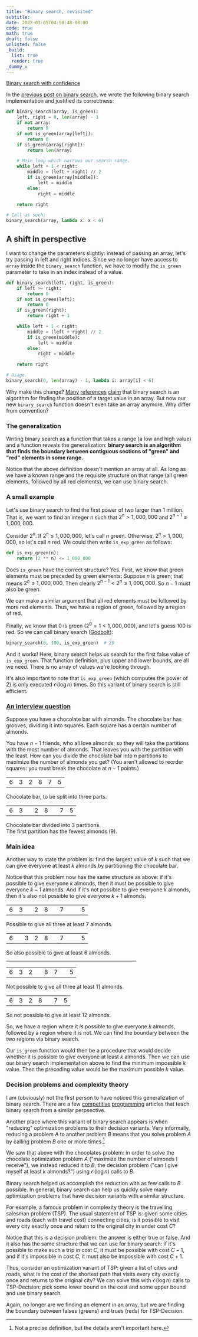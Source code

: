 ```yaml
---
title: "Binary search, revisited"
subtitle:
date: 2022-03-05T04:50:48-08:00
code: true
math: true
draft: false
unlisted: false
_build:
  list: true
  render: true
_dummy_:
---
```


<div class="prev-container">
<div class="prev">

[Binary search with confidence](/posts/binary-search-with-confidence)

</div>
</div>

In the [previous post on binary search,](/posts/binary-search-with-confidence)
we wrote the following binary search implementation and justified its
correctness:

```python
def binary_search(array, is_green):
    left, right = 0, len(array) - 1
    if not array:
        return 0
    if not is_green(array[left]):
        return 0
    if is_green(array[right]):
        return len(array)

    # Main loop which narrows our search range.
    while left + 1 < right:
        middle = (left + right) // 2
        if is_green(array[middle]):
            left = middle
        else:
            right = middle

    return right

# Call as such:
binary_search(array, lambda x: x < 6)
```

## A shift in perspective

I want to change the parameters slightly: instead of passing an array, let's
try passing in left and right indices. Since we no longer have access to
`array` inside the `binary_search` function, we have to modify the `is_green`
parameter to take in an index instead of a value.

```python
def binary_search(left, right, is_green):
    if left >= right:
        return 0
    if not is_green(left):
        return 0
    if is_green(right):
        return right + 1

    while left + 1 < right:
        middle = (left + right) // 2
        if is_green(middle):
            left = middle
        else:
            right = middle

    return right

# Usage.
binary_search(0, len(array) - 1, lambda i: array[i] < 6)
```

Why make this change?
[Many](https://en.wikipedia.org/w/index.php?title=Binary_search_algorithm&oldid=1074688665#:~:text=is%20a%20search%20algorithm%20that%20finds%20the%20position%20of%20a%20target%20value%20within%20a%20sorted%20array.)
[references](https://www.khanacademy.org/computing/computer-science/algorithms/binary-search/a/binary-search#:~:text=Binary%20search%20is%20an%20efficient%20algorithm%20for%20finding%20an%20item%20from%20a%20sorted%20list%20of%20items.) <!-- Archive: https://archive.ph/uNvU4 -->
[claim](https://www.programiz.com/dsa/binary-search#:~:text=Binary%20Search%20is%20a%20searching%20algorithm%20for%20finding%20an%20element%27s%20position%20in%20a%20sorted%20array.)
that binary search is an algorithm for finding the position of a target value
in an array. But now our new `binary_search` function doesn't even take an
array anymore. Why differ from convention?

### The generalization

Writing binary search as a function that takes a range (a low and high value)
and a function reveals the generalization: **binary search is an algorithm that
finds the boundary between contiguous sections of "green" and "red" elements in
some range.**

Notice that the above definition doesn't mention an array at all. As long as we
have a known range and the requisite structure on that range (all green
elements, followed by all red elements), we can use binary search.

### A small example

Let's use binary search to find the first power of two larger than 1 million.
That is, we want to find an integer $n$ such that $2^{n} \gt 1{,}000{,}000$
and $2^{n-1} \le 1{,}000{,}000$.

Consider $2^n$. If $2^n \le 1{,}000{,}000$, let's call $n$ green. Otherwise,
$2^n \gt 1{,}000{,}000$, so let's call $n$ red. We could then write
`is_exp_green` as follows:

```python {linenos=false}
def is_exp_green(n):
    return (2 ** n) <= 1_000_000
```

Does `is_green` have the correct structure? Yes. First, we know that green
elements must be preceded by green elements: Suppose $n$ is green; that means
$2^{n} \le 1{,}000{,}000$. Then clearly $2^{n-1} \lt 2^{n} \le 1{,}000{,}000$.
So $n-1$ must also be green.

We can make a similar argument that all red elements must be followed by more
red elements. Thus, we have a region of green, followed by a region of red.

Finally, we know that 0 is green ($2^0 = 1 \lt 1{,}000{,}000$), and let's guess
100 is red. So we can call binary search
([Godbolt](https://godbolt.org/z/5r1vrKnjn)):

```python {linenos=false}
binary_search(0, 100, is_exp_green)  # 20
```

And it works! Here, binary search helps us search for the first false value of
`is_exp_green`. That function definition, plus upper and lower bounds, are all
we need. There is no array of values we're looking through.

It's also important to note that `is_exp_green` (which computes the power of 2)
is only executed $\mathcal{O}(\log{n})$ times. So this variant of binary search
is still efficient.

### [An interview question](https://leetcode.com/discuss/interview-question/350800/Google-or-Onsite-or-Chocolate-Sweetness)

Suppose you have a chocolate bar with almonds. The chocolate bar has grooves,
dividing it into squares. Each square has a certain number of almonds.

You have $n-1$ friends, who all love almonds, so they will take the partitions
with the most number of almonds. That leaves you with the partition with the
least. How can you divide the chocolate bar into $n$ partitions to maximize the
number of almonds you get? (You aren't allowed to reorder squares: you must
break the chocolate at $n-1$ points.)

<div class="array chocolate">

|        |     |     |     |     |     |
| ------ | --- | --- | --- | --- | --- |
| 6      | 3   | 2   | 8   | 7   | 5   |

<div class="caption">
Chocolate bar, to be split into three parts.
</div>
</div>

<div class="array chocolate">

|     |     |     |     |     |     |     |     |
| --- | --- | --- | --- | --- | --- | --- | --- |
| 6   | 3   |     | 2   | 8   |     | 7   | 5   |

<div class="caption">
Chocolate bar divided into 3 partitions. <br/>
The first partition has the fewest almonds (9).
</div>
</div>


### Main idea

Another way to state the problem is: find the largest value of $k$ such that we
can give everyone at least $k$ almonds by partitioning the chocolate bar.

Notice that this problem now has the same structure as above: if it's possible
to give everyone $k$ almonds, then it must be possible to give everyone $k-1$
almonds. And if it's not possible to give everyone $k$ almonds, then it's also
not possible to give everyone $k+1$ almonds.

<div class="array chocolate">

|     |     |     |     |     |     |     |     |     |     |
| --- | --- | --- | --- | --- | --- | --- | --- | --- | --- |
| 6   | 3   |     | 2   | 8   |     | 7   |     |     | 5   |
<div class="caption">
Possible to give all three at least 7 almonds.
</div>

|     |     |     |     |     |     |     |     |     |     |
| --- | --- | --- | --- | --- | --- | --- | --- | --- | --- |
| 6   |     | 3   | 2   | 8   |     | 7   |     |     | 5   |

<div class="caption">
So also possible to give at least 6 almonds.
</div>
</div>

<hr width="70%"/>

<div class="array chocolate">

|     |     |     |     |     |     |     |     |
| --- | --- | --- | --- | --- | --- | --- | --- |
| 6   | 3   | 2   |     | 8   | 7   |     | 5   |

<div class="caption">
Not possible to give all three at least 11 almonds.
</div>

|     |     |     |     |     |     |     |
| --- | --- | --- | --- | --- | --- | --- |
| 6   | 3   | 2   | 8   |     | 7   | 5   |

<div class="caption">
So not possible to give at least 12 almonds.
</div>
</div>


So, we have a region where it *is* possible to give everyone $k$ almonds,
followed by a region where it is not. We can find the boundary between the two
regions via binary search.

Our `is_green` function would then be a procedure that would decide whether it
is possible to give everyone at least $k$ almonds. Then we can use our binary
search implementation above to find the minimum impossible $k$ value. Then
the preceding value would be the maximum possible $k$ value.

### Decision problems and complexity theory

I am (obviously) not the first person to have noticed this generalization of
binary search. There are a few
[competitive](https://usaco.guide/silver/binary-search?lang=cpp)
[programming](https://www.topcoder.com/thrive/articles/Binary%20Search)
articles that teach binary search from a similar perpsective.

Another place where this variant of binary search appears is when "reducing"
optimization problems to their decision variants. Very informally, reducing a
problem $A$ to another problem $B$ means that you solve problem $A$ by calling
problem $B$ one or more times.[^1]

[^1]: Not a precise definition, but the details aren't important here.

We saw that above with the chocolates problem: in order to solve the chocolate
optimization problem $A$ ("maximize the number of almonds I receive"), we
instead reduced it to $B$, the decision problem ("can I give myself at least
$k$ almonds?") using $\mathcal{O}(\log{n})$ calls to $B$.

Binary search helped us accomplish the reduction with as few calls to $B$
possible. In general, binary search can help us quickly solve many optimization
problems that have decision variants with a similar structure.

For example, a famous problem in complexity theory is the travelling salesman
problem (TSP). The usual statement of TSP is: given some cities and roads (each
with travel cost) connecting cities, is it possible to visit every city exactly
once and return to the original city in under cost $C$?

Notice that this is a decision problem: the answer is either true or false. And
it also has the same structure that we can use for binary search: if it's
possible to make such a trip in cost $C$, it must be possible with cost $C-1$,
and if it's impossible in cost $C$, it must also be impossible with cost $C+1$.

Thus, consider an optimization variant of TSP: given a list of cities and
roads, what is the cost of the shortest path that visits every city exactly
once and returns to the original city? We can solve this with
$\mathcal{O}(\log{n})$ calls to TSP-Decision: pick some lower bound on the
cost and some upper bound and use binary search.

Again, no longer are we finding an element in an array, but we are finding the
boundary between falses (greens) and trues (reds) for TSP-Decision.
